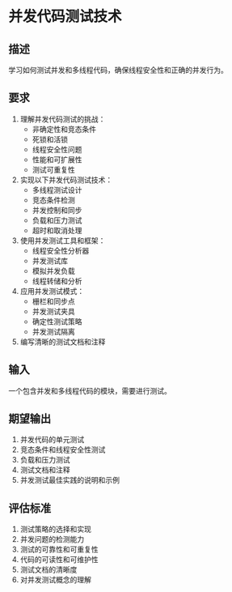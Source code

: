 # 并发代码测试技术

## 描述
学习如何测试并发和多线程代码，确保线程安全性和正确的并发行为。

## 要求
1. 理解并发代码测试的挑战：
   - 非确定性和竞态条件
   - 死锁和活锁
   - 线程安全性问题
   - 性能和可扩展性
   - 测试可重复性
2. 实现以下并发代码测试技术：
   - 多线程测试设计
   - 竞态条件检测
   - 并发控制和同步
   - 负载和压力测试
   - 超时和取消处理
3. 使用并发测试工具和框架：
   - 线程安全性分析器
   - 并发测试库
   - 模拟并发负载
   - 线程转储和分析
4. 应用并发测试模式：
   - 栅栏和同步点
   - 并发测试夹具
   - 确定性测试策略
   - 并发测试隔离
5. 编写清晰的测试文档和注释

## 输入
一个包含并发和多线程代码的模块，需要进行测试。

## 期望输出
1. 并发代码的单元测试
2. 竞态条件和线程安全性测试
3. 负载和压力测试
4. 测试文档和注释
5. 并发测试最佳实践的说明和示例

## 评估标准
1. 测试策略的选择和实现
2. 并发问题的检测能力
3. 测试的可靠性和可重复性
4. 代码的可读性和可维护性
5. 测试文档的清晰度
6. 对并发测试概念的理解